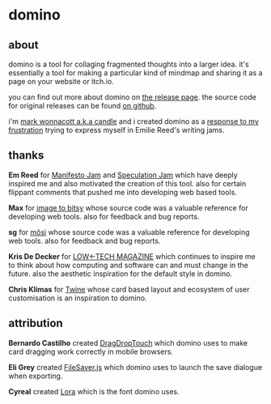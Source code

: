 # domino
## about
domino is a tool for collaging fragmented thoughts into a larger idea. 
it's essentially a tool for making a particular kind of mindmap and sharing it
as a page on your website or itch.io.

you can find out more about domino on [the release page][domino]. the source
code for original releases can be found [on github][source].

i'm [mark wonnacott a.k.a candle][me] and i created domino as a 
[response to my frustration][0] trying to express myself in Emilie Reed's
writing jams.

## thanks
**Em Reed** for [Manifesto Jam][3] and [Speculation Jam][4] which have
deeply inspired me and also motivated the creation of this tool. also for 
certain flippant comments that pushed me into developing web based tools.

**Max** for [image to bitsy][5] whose source code was a valuable reference for
developing web tools. also for feedback and bug reports.
 
**sg** for [môsi][9] whose source code was a valuable reference for developing
web tools. also for feedback and bug reports.

**Kris De Decker** for [LOW←TECH MAGAZINE][6] which continues to inspire me to
think about how computing and software can and must change in the future. also
the aesthetic inspiration for the default style in domino.

**Chris Klimas** for [Twine][7] whose card based layout and ecosystem of user
customisation is an inspiration to domino.

## attribution
**Bernardo Castilho** created [DragDropTouch][1] which domino uses to make card 
dragging work correctly in mobile browsers. 

**Eli Grey** created [FileSaver.js][2] which domino uses to launch the save
dialogue when exporting.

**Cyreal** created [Lora][8] which is the font domino uses.

[me]: https://twitter.com/ragzouken
[domino]: https://kool.tools/domino/
[source]: https://github.com/Ragzouken/domino
[0]: https://kool.tools/2020/02/26/speculations.html
[1]: https://github.com/Bernardo-Castilho/dragdroptouch
[2]: https://github.com/eligrey/FileSaver.js/
[3]: https://itch.io/jam/manifesto-jam
[4]: https://itch.io/jam/speculation-jam
[5]: https://github.com/synth-ruiner/image-to-bitsy
[6]: https://solar.lowtechmagazine.com/
[7]: https://twinery.org/
[8]: https://fonts.google.com/specimen/Lora
[9]: https://zenzoa.itch.io/mosi
